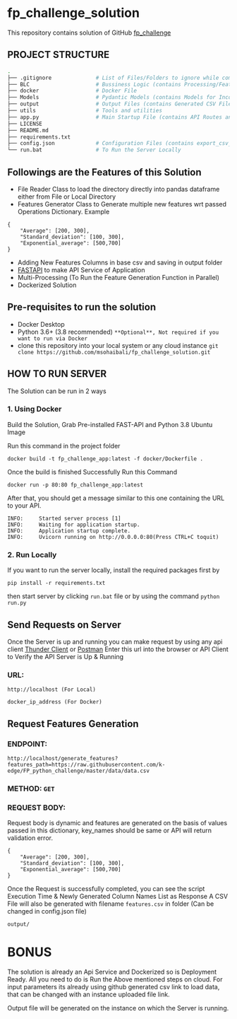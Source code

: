 # fp_challenge_solution
This repository contains solution of GitHub [fp_challenge](https://github.com/k-edge/FP_python_challenge)


## PROJECT STRUCTURE
```bash
.
├── .gitignore              # List of Files/Folders to ignore while commits
├── BLC                     # Bussiness Logic (contains Processing/Feature Generation Class)
├── docker                  # Docker File
├── Models                  # Pydantic Models (contains Models for Incoming Data Model and Response Model)
├── output                  # Output Files (contains Generated CSV File)
├── utils                   # Tools and utilities
├── app.py                  # Main Startup File (contains API Routes and Multi-processing Implementation)
├── LICENSE
├── README.md
├── requirements.txt
├── config.json             # Configuration Files (contains export_csv_file path, api server host_address & port)
└── run.bat                 # To Run the Server Locally
```

## Followings are the Features of this Solution

- File Reader Class to load the directory directly into pandas dataframe either from File or Local Directory
- Features Generator Class to Generate multiple new features wrt passed Operations Dictionary. Example
```
{
    "Average": [200, 300],
    "Standard_deviation": [100, 300],
    "Exponential_average": [500,700]
}
```

- Adding New Features Columns in base csv and saving in output folder
- [FASTAPI](https://fastapi.tiangolo.com/) to make API Service of Application
- Multi-Processing (To Run the Feature Generation Function in Parallel)
- Dockerized Solution

## Pre-requisites to run the solution
- Docker Desktop
- Python 3.6+ (3.8 recommended) ```**Optional**, Not required if you want to run via Docker```
- clone this repository into your local system or any cloud instance 
```git clone https://github.com/msohaibali/fp_challenge_solution.git```

## HOW TO RUN SERVER
The Solution can be run in 2 ways

### 1. Using Docker
Build the Solution, Grab Pre-installed FAST-API and Python 3.8 Ubuntu Image


Run this command in the project folder
```
docker build -t fp_challenge_app:latest -f docker/Dockerfile .
```

Once the build is finished Successfully Run this Command
```
docker run -p 80:80 fp_challenge_app:latest
```

After that, you should get a message similar to this one containing the URL to your API.
```
INFO:     Started server process [1]
INFO:     Waiting for application startup.
INFO:     Application startup complete.
INFO:     Uvicorn running on http://0.0.0.0:80(Press CTRL+C toquit)
```


### 2. Run Locally
If you want to run the server locally, install the required packages first by
```
pip install -r requirements.txt
```

then start server by clicking ```run.bat``` file or by using the command ```python run.py```


## Send Requests on Server
Once the Server is up and running you can make request by using any api client [Thunder Client](https://www.thunderclient.com/) or [Postman](https://www.postman.com/)
Enter this url into the browser or API Client to Verify the API Server is Up & Running
### URL: 
```http://localhost (For Local)```

```docker_ip_address (For Docker)```


## Request Features Generation
### ENDPOINT: 

```http://localhost/generate_features?features_path=https://raw.githubusercontent.com/k-edge/FP_python_challenge/master/data/data.csv```

### METHOD: ```GET```

### REQUEST BODY:

Request body is dynamic and features are generated on the basis of values passed in this dictionary,
key_names should be same or API will return validation error.
```
{
    "Average": [200, 300],
    "Standard_deviation": [100, 300],
    "Exponential_average": [500,700]
}
```

Once the Request is successfully completed, you can see the script Execution Time & Newly Generated Column Names List as Response
A CSV File will also be generated with filename ```features.csv``` in folder (Can be changed in config.json file)
```
output/
```


# BONUS
The solution is already an Api Service and Dockerized so is Deployment Ready.
All you need to do is Run the Above mentioned steps on cloud.
For input parameters its already using github generated csv link to load data, that can be changed with an instance uploaded file link.

Output file will be generated on the instance on which the Server is running. 
